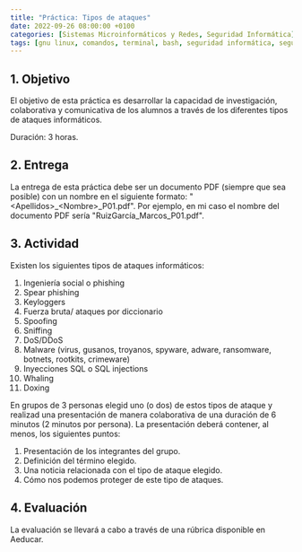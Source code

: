 ```yaml
---
title: "Práctica: Tipos de ataques"
date: 2022-09-26 08:00:00 +0100
categories: [Sistemas Microinformáticos y Redes, Seguridad Informática]
tags: [gnu linux, comandos, terminal, bash, seguridad informática, seguridad activa, smr]
---
```


## 1. Objetivo

El objetivo de esta práctica es desarrollar la capacidad de investigación, colaborativa y comunicativa de los alumnos a través de los diferentes tipos de ataques informáticos.

Duración: 3 horas.

## 2. Entrega

La entrega de esta práctica debe ser un documento PDF (siempre que sea posible) con un nombre en el siguiente formato: "\<Apellidos\>_\<Nombre\>_P01.pdf". Por ejemplo, en mi caso el nombre del documento PDF sería "RuizGarcía_Marcos_P01.pdf".

## 3. Actividad

Existen los siguientes tipos de ataques informáticos:

1. Ingeniería social o phishing
2. Spear phishing
3. Keyloggers
4. Fuerza bruta/ ataques por diccionario
5. Spoofing
6. Sniffing
7. DoS/DDoS
8. Malware (virus, gusanos, troyanos, spyware, adware, ransomware, botnets, rootkits, crimeware)
9. Inyecciones SQL o SQL injections
10. Whaling
11. Doxing

En grupos de 3 personas elegid uno (o dos) de estos tipos de ataque y realizad una presentación de manera colaborativa de una duración de 6 minutos (2 minutos por persona). La presentación deberá contener, al menos, los siguientes puntos:

1. Presentación de los integrantes del grupo.
2. Definición del término elegido.
3. Una noticia relacionada con el tipo de ataque elegido.
4. Cómo nos podemos proteger de este tipo de ataques.

## 4. Evaluación

La evaluación se llevará a cabo a través de una rúbrica disponible en Aeducar.


